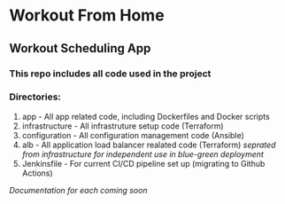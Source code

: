 # Workout From Home
## Workout Scheduling App
### This repo includes all code used in the project
### Directories:
1. app - All app related code, including Dockerfiles and Docker scripts
2. infrastructure - All infrastruture setup code (Terraform)
3. configuration - All configuration management code (Ansible)
4. alb - All application load balancer realated code (Terraform) *seprated from infrastructure for independent use in blue-green deployment*
5. Jenkinsfile - For current CI/CD pipeline set up (migrating to Github Actions)
   
*Documentation for each coming soon*
